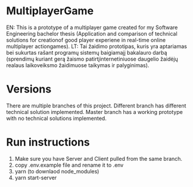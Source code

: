 # MultiplayerGame
EN: This is a prototype of a multiplayer game created for my Software Engineering bachelor thesis (Application and comparison of technical solutions for creationof good player experiene in real-time online multiplayer actiongames). 
LT: Tai žaidimo prototipas, kuris yra aptariamas bei sukurtas rašant programų sistemų baigiamajį bakalauro darbą (sprendimų kuriant gerą žaismo patirtįinternetiniuose daugelio žaidėjų realaus laikoveiksmo žaidimuose taikymas ir palyginimas).

# Versions
There are multiple branches of this project. Different branch has different technical solution implemented. Master branch has a working prototype with no technical solutions implemented.

# Run instructions
1. Make sure you have Server and Client pulled from the same branch.
2. copy .env.example file and rename it to .env
3. yarn (to downlaod node_modules)
4. yarn start-server
